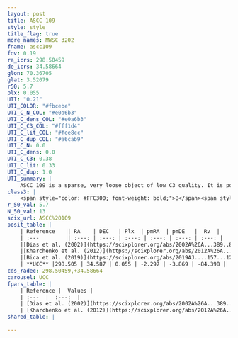 ```yaml
---
layout: post
title: ASCC 109
style: style
title_flag: true
more_names: MWSC 3202
fname: ascc109
fov: 0.19
ra_icrs: 298.50459
de_icrs: 34.58664
glon: 70.36705
glat: 3.52079
r50: 5.7
plx: 0.055
UTI: "0.21"
UTI_COLOR: "#fbcebe"
UTI_C_N_COL: "#e0a6b3"
UTI_C_dens_COL: "#e0a6b3"
UTI_C_C3_COL: "#fff1d4"
UTI_C_lit_COL: "#fee8cc"
UTI_C_dup_COL: "#a6cab9"
UTI_C_N: 0.0
UTI_C_dens: 0.0
UTI_C_C3: 0.38
UTI_C_lit: 0.33
UTI_C_dup: 1.0
UTI_summary: |
    ASCC 109 is a sparse, very loose object of low C3 quality. It is poorly studied in the literature, with no articles listed in the last 6 years.<br><br><span style="color: #99180f; font-weight: bold;">Warning: </span>contains less than 25 stars with <i>P>0.5</i> estimated.
class3: |
    <span style="color: #FFC300; font-weight: bold;">B</span><span style="color: red; font-weight: bold;">C</span>
r_50_val: 5.7
N_50_val: 13
scix_url: ASCC%20109
posit_table: |
    | Reference    | RA    | DEC   | Plx  | pmRA  | pmDE   |  Rv  |
    | :---         | :---: | :---: | :---: | :---: | :---: | :---: |
    |[Dias et al. (2002)](https://scixplorer.org/abs/2002A%26A...389..871D) | 298.5 | 34.58 | -- | 0.47 | -2.23 | -- |
    |[Kharchenko et al. (2012)](https://scixplorer.org/abs/2012A%26A...543A.156K) | 298.522 | 34.545 | -- | -1.0 | -2.5 | -- |
    |[Bica et al. (2019)](https://scixplorer.org/abs/2019AJ....157...12B) | 298.502 | 34.58 | -- | -- | -- | -- |
    | **UCC** |298.505 | 34.587 | 0.055 | -2.297 | -3.869 | -84.398 | 
cds_radec: 298.50459,+34.58664
carousel: UCC
fpars_table: |
    | Reference |  Values |
    | :---  |  :---:  |
    | [Dias et al. (2002)](https://scixplorer.org/abs/2002A%26A...389..871D) | `E(B-V)=0.0, Dist=450.0, Age=8.31` |
    | [Kharchenko et al. (2012)](https://scixplorer.org/abs/2012A%26A...543A.156K) | `e_bv=0.0, distance=479, log_age=8.125` |
shared_table: |
    
---
```

